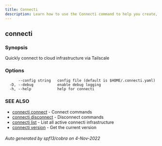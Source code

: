 ```yaml
---
title: Connecti
description: Learn how to use the Connecti command to help you create, manage, and destroy private subnet connections.
---
```

## connecti



### Synopsis

Quickly connect to cloud infrastructure via Tailscale

### Options

```
      --config string   config file (default is $HOME/.connecti.yaml)
  -D, --debug           enable debug logging
  -h, --help            help for connecti
```

### SEE ALSO

* [connecti connect](/docs/connect)	 - Connect commands
* [connecti disconnect](/docs/disconnect)	 - Disconnect commands
* [connecti list](/docs/list)	 - List all active connecti infrastructure
* [connecti version](/docs/version)	 - Get the current version

###### Auto generated by spf13/cobra on 4-Nov-2022
